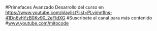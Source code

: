 #Primefaces Avanzado
Desarrollo del curso en https://www.youtube.com/playlist?list=PLvimn1Ins-41Dn6vhYzB0Kv90_2eFIdXG
#Suscribete al canal para más contenido
#www.youtube.com/mitocode

